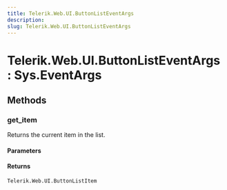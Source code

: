 ```yaml
---
title: Telerik.Web.UI.ButtonListEventArgs
description:
slug: Telerik.Web.UI.ButtonListEventArgs
---
```


# Telerik.Web.UI.ButtonListEventArgs : Sys.EventArgs 

## Methods

###  get_item

Returns the current item in the list.

#### Parameters

#### Returns

`Telerik.Web.UI.ButtonListItem` 
